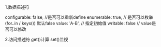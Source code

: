
1.数据描述符

configurable: false, //是否可以重新define
enumerable: true, // 是否可以枚举(for..in / keys()) 默认false
value: 'A-B', // 指定初始值
writable: false // value是否可以修改

2.访问描述符
get()计算
set()监视